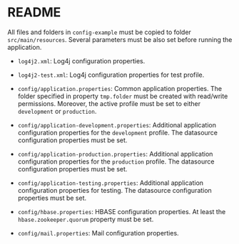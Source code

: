 # README

All files and folders in `config-example` must be copied to folder `src/main/resources`. Several parameters must be also set before running the application.

* `log4j2.xml`: Log4j configuration properties.

* `log4j2-test.xml`: Log4j configuration properties for test profile.

* `config/application.properties`: Common application properties. The folder specified in property `tmp.folder` must be created with read/write permissions. Moreover, the active profile must be set to either `development` or `production`.

* `config/application-development.properties`: Additional application configuration properties for the `development` profile. The datasource configuration properties must be set.

* `config/application-production.properties`: Additional application configuration properties for the `production` profile. The datasource configuration properties must be set.

* `config/application-testing.properties`: Additional application configuration properties for testing. The datasource configuration properties must be set.

* `config/hbase.properties`: HBASE configuration properties. At least the `hbase.zookeeper.quorum` property must be set.

* `config/mail.properties`: Mail configuration properties.
